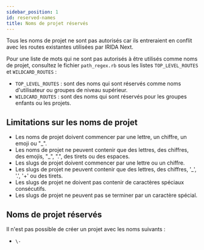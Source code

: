 ```yaml
---
sidebar_position: 1
id: reserved-names
title: Noms de projet réservés
---
```


Tous les noms de projet ne sont pas autorisés car ils entreraient en conflit avec les routes existantes utilisées par IRIDA Next.

Pour une liste de mots qui ne sont pas autorisés à être utilisés comme noms de projet, consultez le fichier `path_regex.rb` sous les listes `TOP_LEVEL_ROUTES` et `WILDCARD_ROUTES` :
* `TOP_LEVEL_ROUTES` : sont des noms qui sont réservés comme noms d'utilisateur ou groupes de niveau supérieur.
* `WILDCARD_ROUTES` : sont des noms qui sont réservés pour les groupes enfants ou les projets.

## Limitations sur les noms de projet

* Les noms de projet doivent commencer par une lettre, un chiffre, un emoji ou "_".
* Les noms de projet ne peuvent contenir que des lettres, des chiffres, des emojis, "_", ".", des tirets ou des espaces.
* Les slugs de projet doivent commencer par une lettre ou un chiffre.
* Les slugs de projet ne peuvent contenir que des lettres, des chiffres, '_', '.', '+' ou des tirets.
* Les slugs de projet ne doivent pas contenir de caractères spéciaux consécutifs.
* Les slugs de projet ne peuvent pas se terminer par un caractère spécial.

## Noms de projet réservés

Il n'est pas possible de créer un projet avec les noms suivants :
* `\-`
